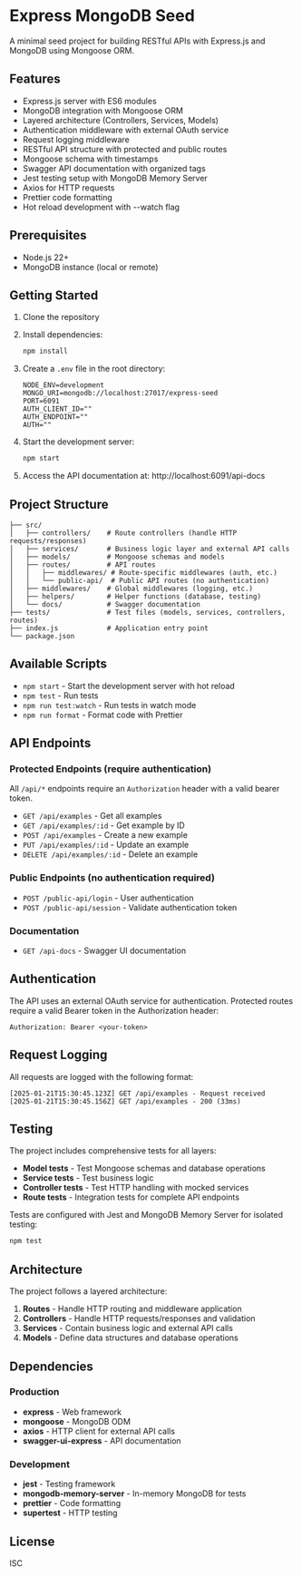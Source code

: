 # Express MongoDB Seed

A minimal seed project for building RESTful APIs with Express.js and MongoDB using Mongoose ORM.

## Features

- Express.js server with ES6 modules
- MongoDB integration with Mongoose ORM
- Layered architecture (Controllers, Services, Models)
- Authentication middleware with external OAuth service
- Request logging middleware
- RESTful API structure with protected and public routes
- Mongoose schema with timestamps
- Swagger API documentation with organized tags
- Jest testing setup with MongoDB Memory Server
- Axios for HTTP requests
- Prettier code formatting
- Hot reload development with --watch flag

## Prerequisites

- Node.js 22+
- MongoDB instance (local or remote)

## Getting Started

1. Clone the repository
2. Install dependencies:

   ```bash
   npm install
   ```

3. Create a `.env` file in the root directory:

   ```env
   NODE_ENV=development
   MONGO_URI=mongodb://localhost:27017/express-seed
   PORT=6091
   AUTH_CLIENT_ID=""
   AUTH_ENDPOINT=""
   AUTH=""
   ```

4. Start the development server:

   ```bash
   npm start
   ```

5. Access the API documentation at: http://localhost:6091/api-docs

## Project Structure

```
├── src/
│   ├── controllers/    # Route controllers (handle HTTP requests/responses)
│   ├── services/       # Business logic layer and external API calls
│   ├── models/         # Mongoose schemas and models
│   ├── routes/         # API routes
│   │   ├── middlewares/ # Route-specific middlewares (auth, etc.)
│   │   └── public-api/  # Public API routes (no authentication)
│   ├── middlewares/    # Global middlewares (logging, etc.)
│   ├── helpers/        # Helper functions (database, testing)
│   └── docs/           # Swagger documentation
├── tests/              # Test files (models, services, controllers, routes)
├── index.js            # Application entry point
└── package.json
```

## Available Scripts

- `npm start` - Start the development server with hot reload
- `npm test` - Run tests
- `npm run test:watch` - Run tests in watch mode
- `npm run format` - Format code with Prettier

## API Endpoints

### Protected Endpoints (require authentication)
All `/api/*` endpoints require an `Authorization` header with a valid bearer token.

- `GET /api/examples` - Get all examples
- `GET /api/examples/:id` - Get example by ID
- `POST /api/examples` - Create a new example
- `PUT /api/examples/:id` - Update an example
- `DELETE /api/examples/:id` - Delete an example

### Public Endpoints (no authentication required)
- `POST /public-api/login` - User authentication
- `POST /public-api/session` - Validate authentication token

### Documentation
- `GET /api-docs` - Swagger UI documentation

## Authentication

The API uses an external OAuth service for authentication. Protected routes require a valid Bearer token in the Authorization header:

```
Authorization: Bearer <your-token>
```

## Request Logging

All requests are logged with the following format:
```
[2025-01-21T15:30:45.123Z] GET /api/examples - Request received
[2025-01-21T15:30:45.156Z] GET /api/examples - 200 (33ms)
```

## Testing

The project includes comprehensive tests for all layers:

- **Model tests** - Test Mongoose schemas and database operations
- **Service tests** - Test business logic
- **Controller tests** - Test HTTP handling with mocked services
- **Route tests** - Integration tests for complete API endpoints

Tests are configured with Jest and MongoDB Memory Server for isolated testing:

```bash
npm test
```

## Architecture

The project follows a layered architecture:

1. **Routes** - Handle HTTP routing and middleware application
2. **Controllers** - Handle HTTP requests/responses and validation
3. **Services** - Contain business logic and external API calls
4. **Models** - Define data structures and database operations

## Dependencies

### Production
- **express** - Web framework
- **mongoose** - MongoDB ODM
- **axios** - HTTP client for external API calls
- **swagger-ui-express** - API documentation

### Development
- **jest** - Testing framework
- **mongodb-memory-server** - In-memory MongoDB for tests
- **prettier** - Code formatting
- **supertest** - HTTP testing

## License

ISC